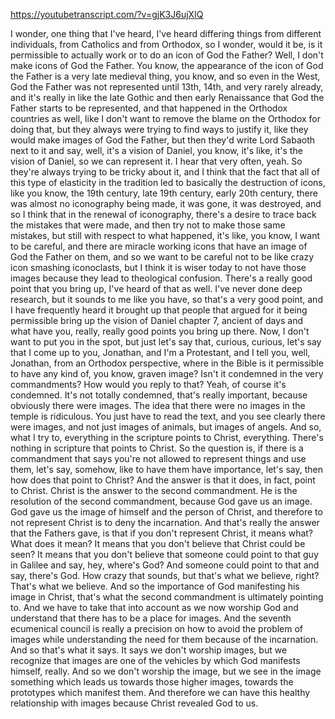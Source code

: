 https://youtubetranscript.com/?v=gjK3J6ujXIQ

 I wonder, one thing that I've heard, I've heard differing things from different individuals, from Catholics and from Orthodox, so I wonder, would it be, is it permissible to actually work or to do an icon of God the Father? Well, I don't make icons of God the Father. You know, the appearance of the icon of God the Father is a very late medieval thing, you know, and so even in the West, God the Father was not represented until 13th, 14th, and very rarely already, and it's really in like the late Gothic and then early Renaissance that God the Father starts to be represented, and that happened in the Orthodox countries as well, like I don't want to remove the blame on the Orthodox for doing that, but they always were trying to find ways to justify it, like they would make images of God the Father, but then they'd write Lord Sabaoth next to it and say, well, it's a vision of Daniel, you know, it's like, it's the vision of Daniel, so we can represent it. I hear that very often, yeah. So they're always trying to be tricky about it, and I think that the fact that all of this type of elasticity in the tradition led to basically the destruction of icons, like you know, the 19th century, late 19th century, early 20th century, there was almost no iconography being made, it was gone, it was destroyed, and so I think that in the renewal of iconography, there's a desire to trace back the mistakes that were made, and then try not to make those same mistakes, but still with respect to what happened, it's like, you know, I want to be careful, and there are miracle working icons that have an image of God the Father on them, and so we want to be careful not to be like crazy icon smashing iconoclasts, but I think it is wiser today to not have those images because they lead to theological confusion. There's a really good point that you bring up, I've heard of that as well. I've never done deep research, but it sounds to me like you have, so that's a very good point, and I have frequently heard it brought up that people that argued for it being permissible bring up the vision of Daniel chapter 7, ancient of days and what have you, really, really good points you bring up there. Now, I don't want to put you in the spot, but just let's say that, curious, curious, let's say that I come up to you, Jonathan, and I'm a Protestant, and I tell you, well, Jonathan, from an Orthodox perspective, where in the Bible is it permissible to have any kind of, you know, graven image? Isn't it condemned in the very commandments? How would you reply to that? Yeah, of course it's condemned. It's not totally condemned, that's really important, because obviously there were images. The idea that there were no images in the temple is ridiculous. You just have to read the text, and you see clearly there were images, and not just images of animals, but images of angels. And so, what I try to, everything in the scripture points to Christ, everything. There's nothing in scripture that points to Christ. So the question is, if there is a commandment that says you're not allowed to represent things and use them, let's say, somehow, like to have them have importance, let's say, then how does that point to Christ? And the answer is that it does, in fact, point to Christ. Christ is the answer to the second commandment. He is the resolution of the second commandment, because God gave us an image. God gave us the image of himself and the person of Christ, and therefore to not represent Christ is to deny the incarnation. And that's really the answer that the Fathers gave, is that if you don't represent Christ, it means what? What does it mean? It means that you don't believe that Christ could be seen? It means that you don't believe that someone could point to that guy in Galilee and say, hey, where's God? And someone could point to that and say, there's God. How crazy that sounds, but that's what we believe, right? That's what we believe. And so the importance of God manifesting his image in Christ, that's what the second commandment is ultimately pointing to. And we have to take that into account as we now worship God and understand that there has to be a place for images. And the seventh ecumenical council is really a precision on how to avoid the problem of images while understanding the need for them because of the incarnation. And so that's what it says. It says we don't worship images, but we recognize that images are one of the vehicles by which God manifests himself, really. And so we don't worship the image, but we see in the image something which leads us towards those higher images, towards the prototypes which manifest them. And therefore we can have this healthy relationship with images because Christ revealed God to us.